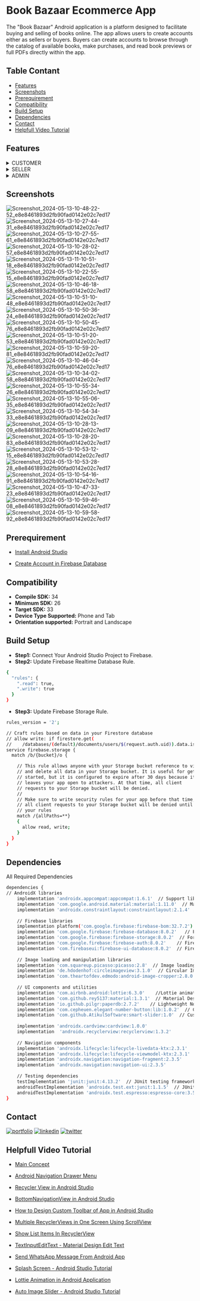 
# Book Bazaar Ecommerce App

The "Book Bazaar" Android application is a platform designed to facilitate buying and selling of books online. The app allows users to create accounts either as sellers or buyers. Buyers can create accounts to browse through the catalog of available books, make purchases, and read book previews or full PDFs directly within the app.


## Table Contant
 - [Features](https://github.com/subhadip420/Book-Bazaar-E-commerce-App/blob/master/README.md#features)
 - [Screenshots](https://github.com/subhadip420/Book-Bazaar-E-commerce-App/blob/master/README.md#screenshots)
 - [Prerequirement](https://github.com/subhadip420/Book-Bazaar-E-commerce-App/blob/master/README.md#prerequirement)
 - [Compatibility](https://github.com/subhadip420/Book-Bazaar-E-commerce-App/blob/master/README.md#compatibility)
 - [Build Setup](https://github.com/subhadip420/Book-Bazaar-E-commerce-App/blob/master/README.md#build-setup)
 - [Dependencies](https://github.com/subhadip420/Book-Bazaar-E-commerce-App/blob/master/README.md#dependencies)
 - [Contact](https://github.com/subhadip420/Book-Bazaar-E-commerce-App/blob/master/README.md#contact)
 - [Helpfull Video Tutorial](https://github.com/subhadip420/Book-Bazaar-E-commerce-App/blob/master/README.md#helpfull-video-tutorial)

   
## Features

 <details>
    <summary>CUSTOMER</summary>
    <ul>
        <li><strong>Home</strong>
            <ul>
                <li>Login/Signin</li>
                <li>Forget Password</li>
                <li>Home</li>
                <li>Categories</li>
                <li>Search</li>
                <li>Book PDF</li>
            </ul>
        </li>
        <li><strong>My Information</strong>
            <ul>
                <li>Wishlist</li>
                <li>Cart</li>
                <li>My Order</li>
                <li>Profile Setting</li>
            </ul>
        </li>
        <li><strong>Communication</strong>
            <ul>
                <li>Customer Service</li>
                <li>Terms & Conditions</li>
                <li>Sell on Book Bazaar</li>
                <li>Share</li>
            </ul>
        </li>
        <li>Logout</li>
    </ul>
    </details>
    <details>
    <summary>SELLER</summary>
    <ul>
        <li><strong>Dashboard</strong>
            <ul>
                <li>Login/Signin</li>
                <li>Edit Book Details</li>
                <li>Apply Changes</li>
                <li>Out of Stock</li>
                <li>Delete Books</li>
            </ul>
        </li>
        <li><strong>Add Books</strong>
            <ul>
                <li>Upload Book Images</li>
                <li>Add Book Details</li>
                <li>Add Book</li>
            </ul>
        </li>
        <li><strong>Profile</strong>
            <ul>
                <li>Seller Details</li>
                <li>Edit Details</li>
                <li>Logout</li>
                <li>Customer Care</li>
            </ul>
        </li>
    </ul>
    </details>
     <details>
    <summary>ADMIN</summary>
    <ul>
        <li><strong>Maintain Books</strong>
            <ul>
                <li>Login/Signin</li>
                <li>Edit Book Details</li>
                <li>Apply Changes</li>
                <li>Delete Books</li>
            </ul>
        </li>
        <li><strong>Approve New Books</strong>
            <ul>
                <li>Approve Book</li>
                <li>Reject Book</li>
                <li>Contact Seller</li>
            </ul>
        </li>
        <li><strong>Check Customer Order</strong>
            <ul>
                <li>Contact Customer</li>
                <li>View Order Items</li>
                <li>Shipped Customer Order</li>
            </ul>
        </li>
        <li><strong>Maintain or add PDF</strong>
            <ul>
                <li>Edit PDF Details</li>
                <li>Add PDF</li>
            </ul>
        </li>
        <li>Logout</li>
    </ul>
    </details>

## Screenshots
![Screenshot_2024-05-13-10-48-22-52_e8e8461893d2fb90fad0142e02c7ed17](https://github.com/subhadip420/Book-Bazaar-E-commerce-App/assets/136852368/98f3ce79-9320-40b7-9b7e-08fffbfecbd1)
![Screenshot_2024-05-13-10-27-44-31_e8e8461893d2fb90fad0142e02c7ed17](https://github.com/subhadip420/Book-Bazaar-E-commerce-App/assets/136852368/a305008f-5e93-412c-9f58-271ed33f13ff)
![Screenshot_2024-05-13-10-27-55-61_e8e8461893d2fb90fad0142e02c7ed17](https://github.com/subhadip420/Book-Bazaar-E-commerce-App/assets/136852368/dca1a80c-5adb-41de-957b-7337c8e6e7a7)
![Screenshot_2024-05-13-10-28-02-57_e8e8461893d2fb90fad0142e02c7ed17](https://github.com/subhadip420/Book-Bazaar-E-commerce-App/assets/136852368/6a68629a-a5b1-450e-86e8-0becd2d8a4e9)
![Screenshot_2024-05-13-11-10-51-18_e8e8461893d2fb90fad0142e02c7ed17](https://github.com/subhadip420/Book-Bazaar-E-commerce-App/assets/136852368/76af2f7c-6f8f-49e8-8d72-e5394a7aeb87)
![Screenshot_2024-05-13-10-22-55-15_e8e8461893d2fb90fad0142e02c7ed17](https://github.com/subhadip420/Book-Bazaar-E-commerce-App/assets/136852368/4b7ad45f-79ff-484b-aa4c-6a1d1cd45711)
![Screenshot_2024-05-13-10-46-18-58_e8e8461893d2fb90fad0142e02c7ed17](https://github.com/subhadip420/Book-Bazaar-E-commerce-App/assets/136852368/f787a04d-39ab-493f-9c10-b938d4943173)
![Screenshot_2024-05-13-10-51-10-48_e8e8461893d2fb90fad0142e02c7ed17](https://github.com/subhadip420/Book-Bazaar-E-commerce-App/assets/136852368/14e74de4-3574-4635-b699-f48711003608)
![Screenshot_2024-05-13-10-50-36-24_e8e8461893d2fb90fad0142e02c7ed17](https://github.com/subhadip420/Book-Bazaar-E-commerce-App/assets/136852368/6a3905d7-0ef0-4a1d-88a6-3c35920d6b9b)
![Screenshot_2024-05-13-10-50-45-76_e8e8461893d2fb90fad0142e02c7ed17](https://github.com/subhadip420/Book-Bazaar-E-commerce-App/assets/136852368/8774bc25-0e6e-4eca-965d-802d0ced3495)
![Screenshot_2024-05-13-10-51-20-53_e8e8461893d2fb90fad0142e02c7ed17](https://github.com/subhadip420/Book-Bazaar-E-commerce-App/assets/136852368/b7e53d79-5237-43d1-841b-36863bd06fb9)
![Screenshot_2024-05-13-10-59-20-81_e8e8461893d2fb90fad0142e02c7ed17](https://github.com/subhadip420/Book-Bazaar-E-commerce-App/assets/136852368/d95c1fb4-7e63-4d1a-8659-0ffff6148181)
![Screenshot_2024-05-13-10-46-04-76_e8e8461893d2fb90fad0142e02c7ed17](https://github.com/subhadip420/Book-Bazaar-E-commerce-App/assets/136852368/3bd63ec6-331c-494c-90aa-15b9dbdae1b8)
![Screenshot_2024-05-13-10-34-02-58_e8e8461893d2fb90fad0142e02c7ed17](https://github.com/subhadip420/Book-Bazaar-E-commerce-App/assets/136852368/8b9899a4-8abc-4da9-8a58-7403d7db00e0)
![Screenshot_2024-05-13-10-55-34-26_e8e8461893d2fb90fad0142e02c7ed17](https://github.com/subhadip420/Book-Bazaar-E-commerce-App/assets/136852368/4a26209b-7088-4fa5-873b-70d02261ecef)
![Screenshot_2024-05-13-10-55-06-35_e8e8461893d2fb90fad0142e02c7ed17](https://github.com/subhadip420/Book-Bazaar-E-commerce-App/assets/136852368/cd2f9f18-176c-4a15-a96a-1c6ab1a6ec79)
![Screenshot_2024-05-13-10-54-34-33_e8e8461893d2fb90fad0142e02c7ed17](https://github.com/subhadip420/Book-Bazaar-E-commerce-App/assets/136852368/d3bae495-cca0-4d94-82ea-4c993ca9620d)
![Screenshot_2024-05-13-10-28-13-09_e8e8461893d2fb90fad0142e02c7ed17](https://github.com/subhadip420/Book-Bazaar-E-commerce-App/assets/136852368/e8855fdb-e491-4fcd-a81b-f95627e728c9)
![Screenshot_2024-05-13-10-28-20-83_e8e8461893d2fb90fad0142e02c7ed17](https://github.com/subhadip420/Book-Bazaar-E-commerce-App/assets/136852368/8ba971cf-60f3-450f-8b26-f0af8ff98ef2)
![Screenshot_2024-05-13-10-53-12-15_e8e8461893d2fb90fad0142e02c7ed17](https://github.com/subhadip420/Book-Bazaar-E-commerce-App/assets/136852368/c0ff06db-00e9-4025-a3d6-d95dbb8c195a)
![Screenshot_2024-05-13-10-53-28-28_e8e8461893d2fb90fad0142e02c7ed17](https://github.com/subhadip420/Book-Bazaar-E-commerce-App/assets/136852368/e1510227-e4b8-4458-94c5-6c1af5fb3c37)
![Screenshot_2024-05-13-10-54-16-91_e8e8461893d2fb90fad0142e02c7ed17](https://github.com/subhadip420/Book-Bazaar-E-commerce-App/assets/136852368/011661ec-8bf2-4211-9eff-fbebd0d65fc6)
![Screenshot_2024-05-13-10-47-33-23_e8e8461893d2fb90fad0142e02c7ed17](https://github.com/subhadip420/Book-Bazaar-E-commerce-App/assets/136852368/94719e5e-f76a-4311-8e66-7bf62b406aa3)
![Screenshot_2024-05-13-10-59-46-08_e8e8461893d2fb90fad0142e02c7ed17](https://github.com/subhadip420/Book-Bazaar-E-commerce-App/assets/136852368/b094f48f-b070-453d-8fe3-470feb948c3e)
![Screenshot_2024-05-13-10-59-58-92_e8e8461893d2fb90fad0142e02c7ed17](https://github.com/subhadip420/Book-Bazaar-E-commerce-App/assets/136852368/a396e1af-3d7d-40bc-bb51-de0f8ee134a5)

## Prerequirement

 - [Install Android Studio](https://developer.android.com/studio)

  - [Create Account in Firebase Database](https://firebase.google.com/)
## Compatibility
- **Compile SDK:** 34
- **Minimum SDK:** 26
- **Target SDK:** 33
- **Device Type Supported:** Phone and Tab
- **Orientation supported:** Portrait and Landscape

## Build Setup
- **Step1:** Connect Your Android Studio Project to Firebase.
- **Step2:** Update Firebase Realtime Database Rule.

```bash
{
  "rules": {
    ".read": true,  
    ".write": true 
  }
}
```

- **Step3:** Update Firebase Storage Rule.

```bash
rules_version = '2';

// Craft rules based on data in your Firestore database
// allow write: if firestore.get(
//    /databases/(default)/documents/users/$(request.auth.uid)).data.isAdmin;
service firebase.storage {
  match /b/{bucket}/o {

    // This rule allows anyone with your Storage bucket reference to view, edit,
    // and delete all data in your Storage bucket. It is useful for getting
    // started, but it is configured to expire after 30 days because it
    // leaves your app open to attackers. At that time, all client
    // requests to your Storage bucket will be denied.
    //
    // Make sure to write security rules for your app before that time, or else
    // all client requests to your Storage bucket will be denied until you Update
    // your rules
    match /{allPaths=**} 
    {
      allow read, write;
    }
  }
}
```
## Dependencies
All Required Dependencies

```bash
dependencies {
// AndroidX libraries
    implementation 'androidx.appcompat:appcompat:1.6.1'  // Support library for AndroidX
    implementation 'com.google.android.material:material:1.11.0'  // Material Design components for AndroidX
    implementation 'androidx.constraintlayout:constraintlayout:2.1.4'  // Layout manager for AndroidX
    
    // Firebase libraries
    implementation platform('com.google.firebase:firebase-bom:32.7.2')  // Firebase Bill of Materials
    implementation 'com.google.firebase:firebase-database:8.0.2'   // Firebase Realtime Database
    implementation 'com.google.firebase:firebase-storage:8.0.2'  // For Firebase Storage
    implementation 'com.google.firebase:firebase-auth:8.0.2'    // Firebase Authentication
    implementation 'com.firebaseui:firebase-ui-database:8.0.2'  // Firebase UI for Realtime Database
    
    // Image loading and manipulation libraries
    implementation 'com.squareup.picasso:picasso:2.8'  // Image loading and caching library
    implementation 'de.hdodenhof:circleimageview:3.1.0'  // Circular ImageView library
    implementation 'com.theartofdev.edmodo:android-image-cropper:2.8.0'  // Image cropping library
    
    // UI components and utilities
    implementation 'com.airbnb.android:lottie:6.3.0'    //Lottie animations
    implementation 'com.github.rey5137:material:1.3.1'  // Material Design components
    implementation 'io.github.pilgr:paperdb:2.7.2'    // Lightweight NoSQL database
    implementation 'com.cepheuen.elegant-number-button:lib:1.0.2'  // Custom number input buttons
    implementation 'com.github.AtikulSoftware:smart-slider:1.0'  // Customizable slider component
    
    implementation 'androidx.cardview:cardview:1.0.0'
    implementation  'androidx.recyclerview:recyclerview:1.3.2'
    
    // Navigation components
    implementation 'androidx.lifecycle:lifecycle-livedata-ktx:2.3.1'   // LiveData support library
    implementation 'androidx.lifecycle:lifecycle-viewmodel-ktx:2.3.1'  // ViewModel support library
    implementation 'androidx.navigation:navigation-fragment:2.3.5'     // Navigation fragment library
    implementation 'androidx.navigation:navigation-ui:2.3.5'            // Navigation UI library
    
    // Testing dependencies
    testImplementation 'junit:junit:4.13.2'  // JUnit testing framework
    androidTestImplementation 'androidx.test.ext:junit:1.1.5'  // JUnit testing extension for Android
    androidTestImplementation 'androidx.test.espresso:espresso-core:3.5.1'  // Espresso UI testing library
}
```
## Contact
[![portfolio](https://img.shields.io/badge/my_portfolio-000?style=for-the-badge&logo=ko-fi&logoColor=white)](https://katherineoelsner.com/)
[![linkedin](https://img.shields.io/badge/linkedin-0A66C2?style=for-the-badge&logo=linkedin&logoColor=white)](https://www.linkedin.com/)
[![twitter](https://img.shields.io/badge/twitter-1DA1F2?style=for-the-badge&logo=twitter&logoColor=white)](https://twitter.com/)


## Helpfull Video Tutorial



 - [Main Concept](https://youtube.com/playlist?list=PLxefhmF0pcPlqmH_VfWneUjfuqhreUz-O&si=cayZ4w-6U4Fb4Ajf)

 - [Android Navigation Drawer Menu](https://youtu.be/D5Ha9S5SVsw?si=DC-cxIcdNf6sj1kC)

 - [Recycler View in Android Studio](https://youtube.com/playlist?list=PLirRGafa75rSMDp5bORq_eHjMLKqJ2EYO&si=CZTPUqWHEb8K4Vtr)

  - [BottomNavigationView in Android Studio](https://youtu.be/KJhYqe04bGo?si=nDuDa6AVOVhcp-Gp)

- [How to Design Custom Toolbar of App in Android Studio](https://youtu.be/o35gogTi8lY?si=ymevyYz1sr8IhPDt)

 - [Multiple RecyclerViews in One Screen Using ScrollView](https://youtu.be/CXfXFHuQIWo?si=G-RCKcSNqLOeRNlO)

 - [Show List Items In RecyclerView](https://youtu.be/DlaSiftrWeA?si=9F2GZWrQFz4b2nFT)

 - [TextInputEditText - Material Design Edit Text](https://youtu.be/CXfXFHuQIWo?si=G-RCKcSNqLOeRNlO)

 - [Send WhatsApp Message From Android App](https://youtu.be/vykAvFlSeVQ?si=Fo9oDIi31JPMc9o_)  

  - [Splash Screen - Android Studio Tutorial](https://youtu.be/Q0gRqbtFLcw?si=VfAVSLav277ZidNt)  

 - [Lottie Animation in Android Application](https://youtu.be/ccpm3X74LcY?si=yZGgxm-0IueTn33n)  

- [Auto Image Slider - Android Studio Tutorial](https://youtu.be/qeXFuOx0oJA?si=10o7WwA-lwshjL4K)  
